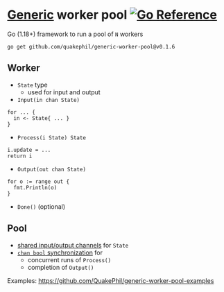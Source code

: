 # [Generic](https://gobyexample.com/generics) worker pool [![Go Reference](https://pkg.go.dev/badge/github.com/quakephil/generic-worker-pool.svg)](https://pkg.go.dev/github.com/quakephil/generic-worker-pool)

Go (1.18+) framework to run a pool of `N` workers
```
go get github.com/quakephil/generic-worker-pool@v0.1.6
```

## Worker
* `State` type
  * used for input and output
* `Input(in chan State)`
```
for ... {
  in <- State{ ... }
}
```
* `Process(i State) State`
```
i.update = ...
return i
```
* `Output(out chan State)`
```
for o := range out {
  fmt.Println(o)
}
```
* `Done()` (optional)

## Pool
* [shared input/output channels](https://gobyexample.com/worker-pools) for `State`
* [`chan bool` synchronization](https://gobyexample.com/channel-synchronization) for
  * concurrent runs of `Process()`
  * completion of `Output()`

Examples: https://github.com/QuakePhil/generic-worker-pool-examples
